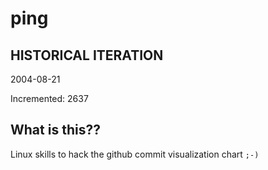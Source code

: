 # ping

## HISTORICAL ITERATION
2004-08-21

Incremented: 2637

## What is this?? 
Linux skills to hack the github commit visualization chart `;-)`
